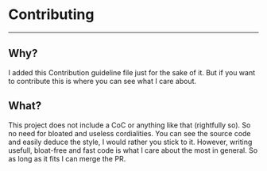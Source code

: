 # Contributing

---
Why?
---

I added this Contribution guideline file just for the sake of it. But if you want to contribute this is where you can see what I care about.

What?
---

This project does not include a CoC or anything like that (rightfully so). So no need for bloated and useless cordialities. You can see the source code and easily deduce the style, I would rather you stick to it.
However, writing usefull, bloat-free and fast code is what I care about the most in general. So as long as it fits I can merge the PR.

